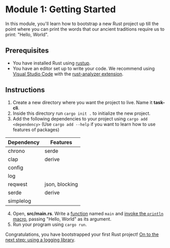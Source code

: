 # Module 1: Getting Started

In this module, you'll learn how to bootstrap a new Rust project up till the point where you can print the words that our ancient traditions require us to print: "Hello, World".

## Prerequisites

* You have installed Rust using [rustup](https://rustup.rs/).
* You have an editor set up to write your code. We recommend using [Visual Studio Code](https://code.visualstudio.com/) with the [rust-analyzer extension](https://marketplace.visualstudio.com/items?itemName=rust-lang.rust-analyzer).

## Instructions

1. Create a new directory where you want the project to live.
Name it **task-cli**.
2. Inside this directory run `cargo init .` to initialize the new project.
3. Add the following dependencies to your project using `cargo add <dependency>` (Use `cargo add --help` if you want to learn how to use features of packages)

  | Dependency | Features |
  | ---------- | -------- |
  | chrono | serde |
  | clap | derive |
  | config | | 
  | log | |
  | reqwest | json, blocking |
  | serde | derive |
  | simplelog |

4. Open, **src/main.rs**.
Write a [function](https://doc.rust-lang.org/book/ch03-03-how-functions-work.html) named `main` and [invoke the `println` macro](https://doc.rust-lang.org/std/macro.println.html), passing "Hello, World" as its argument.
5. Run your program using `cargo run`.

Congratulations, you have bootstrapped your first Rust project!
[On to the next step: using a logging library](./on-my-own-2.md).
